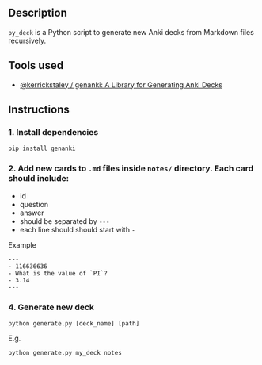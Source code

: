 ## Description

`py_deck` is a Python script to generate new Anki decks from Markdown files recursively.

## Tools used

* [@kerrickstaley / genanki: A Library for Generating Anki Decks](https://github.com/kerrickstaley/genanki)

## Instructions 

### 1. Install dependencies 
```
pip install genanki 
```

### 2. Add new cards to `.md` files inside `notes/` directory. Each card should include:
  * id
  * question 
  * answer
  * should be separated by `---`
  * each line should should start with `-`

Example 
```
---
- 116636636
- What is the value of `PI`?
- 3.14
---
```

### 4. Generate new deck

```
python generate.py [deck_name] [path]
```
E.g.
```
python generate.py my_deck notes
```